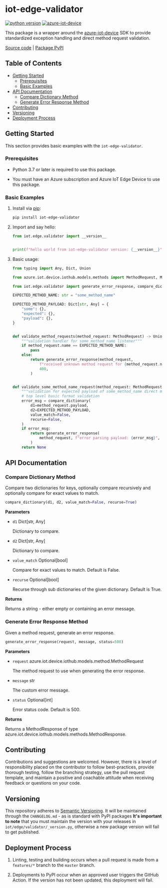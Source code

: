 # iot-edge-validator

[![python version](https://img.shields.io/badge/python-v3.9-blue?logo=python&logoColor=yellow)](https://img.shields.io/badge/python-v3.9-blue?logo=python&logoColor=yellow) [![azure-iot-device](https://img.shields.io/badge/azure_iot_device-v2.11.0-blue?logo=microsoft-azure&logoColor=0078D4)](https://img.shields.io/badge/azure_iot_device-v2.11.0-blue?logo=microsoft-azure&logoColor=0078D4)

This package is a wrapper around the [azure-iot-device](https://pypi.org/project/azure-iot-device/) SDK to provide standardized exception handling and direct method request validation.

[Source code](https://github.com/dgonzo27/py-iot-utils/tree/master/iot-edge-validator) | [Package PyPI](https://pypi.org/project/iot-edge-validator/)

## Table of Contents

- [Getting Started](#getting-started)
  - [Prerequisites](#prerequisites)
  - [Basic Examples](#basic-examples)
- [API Documentation](#api-documentation)
  - [Compare Dictionary Method](#compare-dictionary-method)
  - [Generate Error Response Method](#generate-error-response-method)
- [Contributing](#contributing)
- [Versioning](#versioning)
- [Deployment Process](#deployment-process)

## Getting Started

This section provides basic examples with the `iot-edge-validator`.

### Prerequisites

- Python 3.7 or later is required to use this package.

- You must have an Azure subscription and Azure IoT Edge Device to use this package.

### Basic Examples

1. Install via [pip](https://pypi.org/project/pip/):

   ```sh
   pip install iot-edge-validator
   ```

2. Import and say hello:

   ```python
   from iot.edge.validator import __version__


   print(f"hello world from iot-edge-validator version: {__version__}")
   ```

3. Basic usage:

   ```python
   from typing import Any, Dict, Union

   from azure.iot.device.iothub.models.methods import MethodRequest, MethodResponse

   from iot.edge.validator import generate_error_response, compare_dictionary

   EXPECTED_METHOD_NAME: str = "some_method_name"

   EXPECTED_METHOD_PAYLOAD: Dict[str, Any] = {
       "some": {},
       "expected": {},
       "payload": {},
   }


   def validate_method_requests(method_request: MethodRequest) -> Union[MethodResponse, None]:
       """validation handler for some_method_name listener"""
       if method_request.name == EXPECTED_METHOD_NAME:
           pass
       else:
           return generate_error_response(method_request,
               f"received unknown method request for {method_request.name}",
               400,
           )


   def validate_some_method_name_request(method_request: MethodRequest) -> Union[MethodResponse, None]:
       """validation for expected payload of some_method_name direct method request"""
       # top level basic format validation
       error_msg = compare_dictionary(
           d1=method_request.payload,
           d2=EXPECTED_METHOD_PAYLOAD,
           value_match=False,
           recurse=False,
       )
       if error_msg:
           return generate_error_response(
               method_request, f"error parsing payload: {error_msg}", 400
           )
       return None
   ```

## API Documentation

### Compare Dictionary Method

Compare two dictionaries for keys, optionally compare recursively and optionally compare for exact values to match.

```python
compare_dictionary(d1, d2, value_match=False, recurse=True)
```

**Parameters**

- `d1` Dict[str, Any]

  Dictionary to compare.

- `d2` Dict[str, Any]

  Dictionary to compare.

- `value_match` Optional[bool]

  Compare for exact values to match. Default is False.

- `recurse` Optional[bool]

  Recurse through sub dictionaries of the given dictionary. Default is True.

**Returns**

Returns a string - either empty or containing an error message.

### Generate Error Response Method

Given a method request, generate an error response.

```python
generate_error_response(request, message, status=500)
```

**Parameters**

- `request` azure.iot.device.iothub.models.method.MethodRequest

  The method request to use when generating the error response.

- `message` str

  The custom error message.

- `status` Optional[int]

  Error status code. Default is 500.

**Returns**

Returns a MethodResponse of type azure.iot.device.iothub.models.methods.MethodResponse.

## Contributing

Contributions and suggestions are welcomed. However, there is a level of responsibility placed on the contributor to follow best-practices, provide thorough testing, follow the branching strategy, use the pull request template, and maintain a positive and coachable attitude when receiving feedback or questions on your code.

## Versioning

This repository adheres to [Semantic Versioning](https://semver.org/spec/v2.0.0.html). It will be maintained through the `CHANGELOG.md` - as is standard with PyPI packages **It's important to note** that you must maintain the version with your releases in `iot/edge/validator/_version.py`, otherwise a new package version will fail to get published.

## Deployment Process

1. Linting, testing and building occurs when a pull request is made from a `features/*` branch to the `master` branch.

2. Deployments to PyPI occur when an approved user triggers the GitHub Action. If the version has not been updated, this deployment will fail.
